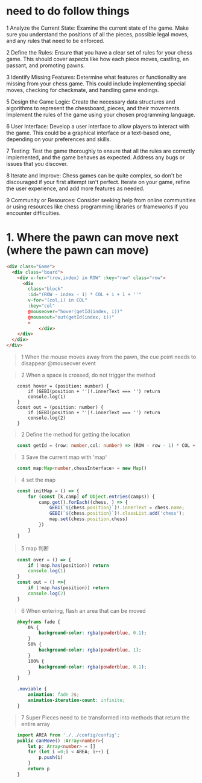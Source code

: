 # need to do follow things

1 Analyze the Current State: Examine the current state of the game. Make sure you understand the positions of all the pieces, possible legal moves, and any rules that need to be enforced.

2 Define the Rules: Ensure that you have a clear set of rules for your chess game. This should cover aspects like how each piece moves, castling, en passant, and promoting pawns.

3 Identify Missing Features: Determine what features or functionality are missing from your chess game. This could include implementing special moves, checking for checkmate, and handling game endings.

5 Design the Game Logic: Create the necessary data structures and algorithms to represent the chessboard, pieces, and their movements. Implement the rules of the game using your chosen programming language.

6 User Interface: Develop a user interface to allow players to interact with the game. This could be a graphical interface or a text-based one, depending on your preferences and skills.

7 Testing: Test the game thoroughly to ensure that all the rules are correctly implemented, and the game behaves as expected. Address any bugs or issues that you discover.

8 Iterate and Improve: Chess games can be quite complex, so don't be discouraged if your first attempt isn't perfect. Iterate on your game, refine the user experience, and add more features as needed.

9 Community or Resources: Consider seeking help from online communities or using resources like chess programming libraries or frameworks if you encounter difficulties.

# 1. Where the pawn can move next (where the pawn can move)

```html
<div class="Game">
  <div class="board">
    <div v-for="(row,index) in ROW" :key="row" class="row">
      <div
        class="block"
        :id="(ROW - index - 1) * COL + i + 1 + ''"
        v-for="(col,i) in COL"
        :key="col"
        @mouseover="hover(getId(index, i))"
        @mouseout="out(getId(index, i))"
        >
			</div>
    </div>
  </div>
</div>	
```
>1 When the mouse moves away from the pawn, the cue point needs to disappear @mouseover event

>2 When a space is crossed, do not trigger the method

```tsx
	const hover = (position: number) {
		if (GEBI(position + '')!.innerText === '') return
		console.log(1)
	}
	const out = (position: number) {
		if (GEBI(position + '')!.innerText === '') return
		console.log(2)
	}
```

> 2 Define the method for getting the location

```ts
	const getId = (row: number,col: number) => (ROW - row - 1) * COL + col + 1
```

> 3 Save the current map with 'map'


```ts
	const map:Map<number,chessInterface> = new Map()
```

>4 set the map
```ts
	const initMap = () => {
		for (const [k,camp] of Object.entries(camps)) {
			camp.get().forEach((chess, ) => {
				GEBI(`${chess.position}`)!.innerText = chess.name;
				GEBI(`${chess.position}`)!.classList.add('chess');
				map.set(chess.position,chess)
			})
		}
	}
```

>5 map 判断

```ts
	const over = () => {
		if (!map.has(position)) return
		console.log(1)
	}
	const out = () =>{
		if (!map.has(position)) return
		console.log(2)
	}
```

>6 When entering, flash an area that can be moved

```scss
	@keyframs fade {
		0% {
			background-color: rgba(powderblue, 0.1);
		}
		50% {
			background-color: rgba(powderblue, 1);
		}
		100% {
			background-color: rgba(powderblue, 0.1);
		}
	}

	.moviable {
		animation: fade 2s;
		animation-iteration-count: infinite;
	}
```

>7 Super Pieces need to be transformed into methods that return the entire array

```ts
	import AREA from './../config/config';
	public canMove() :Array<number>{
		let p: Array<number> = []
		for (let i =0;i < AREA; i++) {
			p.push(i)
		}
		return p
	}
```
